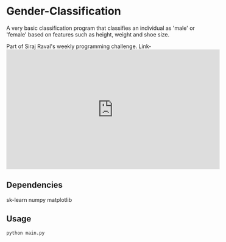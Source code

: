 # Gender-Classification
A very basic classification program that classifies an individual as 'male' or 'female' based on features such as height, weight and shoe size.

Part of Siraj Raval's weekly programming challenge.
Link-<iframe width="560" height="315" src="https://www.youtube.com/embed/T5pRlIbr6gg?list=PL2-dafEMk2A6QKz1mrk1uIGfHkC1zZ6UU" frameborder="0" allowfullscreen></iframe>

## Dependencies
sk-learn
numpy
matplotlib

## Usage
```
python main.py
```
